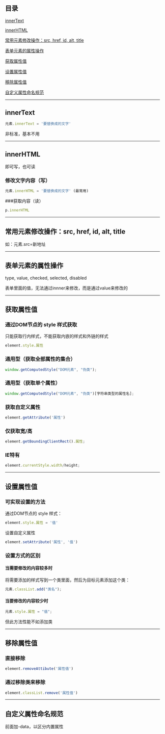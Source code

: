 # 

## 目录

[innerText](#jump1)

[innerHTML](#jump2)

[常用元素修改操作：src, href, id, alt, title](#jump3)

[表单元素的属性操作](#jump4)

[获取属性值](#jump5)

[设置属性值](#jump6)

[移除属性值](#jump7)

[自定义属性命名规范](#jump8)

---	

<span id="jump1"></span>

## innerText

```javascript
元素.innerText = '要替换成的文字'
```

非标准，基本不用

---

<span id="jump2"></span>

## innerHTML

即可写，也可读

### 修改文字内容（写）

```javascript
元素.innerHTML = '要替换成的文字' (最常用)
```

###获取内容（读）

```javascript
p.innerHTML
```

---

<span id="jump3"></span>

## 常用元素修改操作：src, href, id, alt, title

如：元素.src=新地址

---

<span id="jump4"></span>

## 表单元素的属性操作

type, value, checked, selected, disabled

表单里面的值，无法通过innner来修改，而是通过value来修改的

---

<span id="jump5"></span>

## 获取属性值

### 通过DOM节点的 style 样式获取

只能获取行内样式，不能获取内嵌的样式和外链的样式

```javascript
element.style.属性
```

### 通用型（获取全部属性的集合）

```javascript
window.getComputedStyle("DOM元素", "伪类");
```

### 通用型（获取单个属性）

```javascript
window.getComputedStyle("DOM元素", "伪类")[字符串类型的属性名];
```

### 获取自定义属性

```javascript
element.getAttribute('属性') 
```

### 仅获取宽/高

```javascript
element.getBoundingClientRect().属性;
```

### IE特有

```javascript
element.currentStyle.width/height;
```

---

<span id="jump6"></span>

## 设置属性值

### 可实现设置的方法

通过DOM节点的 style 样式：

```javascript
element.style.属性 = '值' 
```

设置自定义属性

```javascript
element.setAttribute('属性', '值') 

```

### 设置方式的区别

#### 当需要修改的内容较多时

将需要添加的样式写到一个类里面，然后为目标元素添加这个类：

```javascript
元素.classList.add("类名");
```

#### 当要修改的内容较少时

```javascript
元素.style.属性 = "值";
```

但此方法性能不如添加类

---

<span id="jump7"></span>

## 移除属性值

### 直接移除

```javascript
element.removeAttibute('属性值')
```

### 通过移除类来移除

```javascript
element.classList.remove('属性值')
```

---

<span id="jump8"></span>

## 自定义属性命名规范

前面加-data，以区分内置属性
